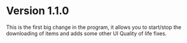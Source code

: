 # Version 1.1.0
This is the first big change in the program, it allows you to start/stop the downloading of items and adds some other UI Quality of life fixes.